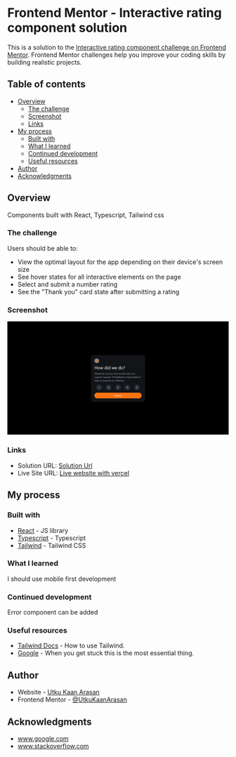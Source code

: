 # Frontend Mentor - Interactive rating component solution

This is a solution to the [Interactive rating component challenge on Frontend Mentor](https://www.frontendmentor.io/challenges/interactive-rating-component-koxpeBUmI). Frontend Mentor challenges help you improve your coding skills by building realistic projects. 

## Table of contents

- [Overview](#overview)
  - [The challenge](#the-challenge)
  - [Screenshot](#screenshot)
  - [Links](#links)
- [My process](#my-process)
  - [Built with](#built-with)
  - [What I learned](#what-i-learned)
  - [Continued development](#continued-development)
  - [Useful resources](#useful-resources)
- [Author](#author)
- [Acknowledgments](#acknowledgments)

## Overview
Components built with React, Typescript, Tailwind css

### The challenge

Users should be able to:

- View the optimal layout for the app depending on their device's screen size
- See hover states for all interactive elements on the page
- Select and submit a number rating
- See the "Thank you" card state after submitting a rating

### Screenshot

![](./Screenshot-of-the-app.png)

### Links

- Solution URL: [Solution Url](https://www.frontendmentor.io/solutions/interactiveratingcomponent-with-reacttypescript-tailwind-UIlx3oSj3g)
- Live Site URL: [Live website with vercel](https://interactive-rating-component-zeta-azure.vercel.app/)

## My process

### Built with

- [React](https://reactjs.org/) - JS library
- [Typescript](https://www.typescriptlang.org/) - Typescript
- [Tailwind](https://tailwindcss.com/) - Tailwind CSS

### What I learned

I should use mobile first development

### Continued development

Error component can be added

### Useful resources

- [Tailwind Docs](https://tailwindcss.com/docs/installation) - How to use Tailwind.
- [Google](https://www.google.com) - When you get stuck this is the most essential thing.

## Author

- Website - [Utku Kaan Arasan](https://www.utkukaanarasan.com)
- Frontend Mentor - [@UtkuKaanArasan](https://www.frontendmentor.io/profile/UtkuKaanArasan)

## Acknowledgments

- www.google.com
- www.stackoverflow.com
